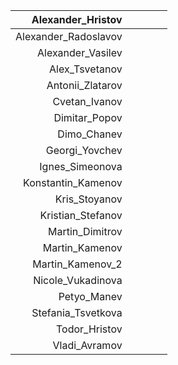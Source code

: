 |    Alexander_Hristov |   |   |   |   |
|---------------------:|--:|--:|---|---|
| Alexander_Radoslavov |   |   |   |   |
|    Alexander_Vasilev |   |   |   |   |
|       Alex_Tsvetanov |   |   |   |   |
|     Antonii_Zlatarov |   |   |   |   |
|        Cvetan_Ivanov |   |   |   |   |
|        Dimitar_Popov |   |   |   |   |
|          Dimo_Chanev |   |   |   |   |
|       Georgi_Yovchev |   |   |   |   |
|      Ignes_Simeonova |   |   |   |   |
|   Konstantin_Kamenov |   |   |   |   |
|        Kris_Stoyanov |   |   |   |   |
|    Kristian_Stefanov |   |   |   |   |
|      Martin_Dimitrov |   |   |   |   |
|       Martin_Kamenov |   |   |   |   |
|     Martin_Kamenov_2 |   |   |   |   |
|    Nicole_Vukadinova |   |   |   |   |
|          Petyo_Manev |   |   |   |   |
|   Stefania_Tsvetkova |   |   |   |   |
|        Todor_Hristov |   |   |   |   |
|        Vladi_Avramov |   |   |   |   |
